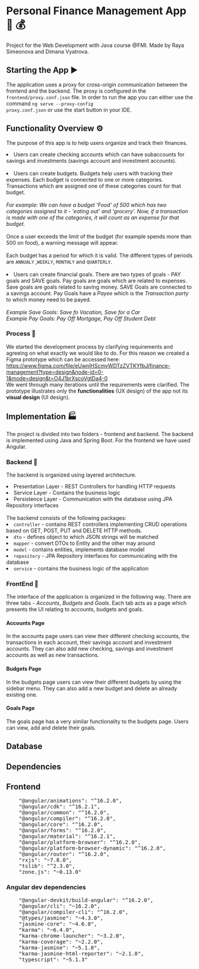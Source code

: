 # Personal Finance Management App :money_with_wings: :moneybag:
 Project for the Web Development with Java course @FMI. Made by Raya Simeonova and
Dimana Vyatrova.

## Starting the App :arrow_forward:
  The application uses a proxy for cross-origin communication between the frontend and the backend.
The proxy is configured in the <code>frontend/proxy.conf.json</code> file. In order to run the app you can either use the command 
<code>ng serve --proxy-config proxy.conf.json</code> or use the start button in your IDE.

## Functionality Overview :gear:

 The purpose of this app is to help users organize and track their finances.
 <li>Users can create 
 checking accounts which can have subaccounts for savings and investments (savings account and investment accounts).</li>
 <br>
  <li>Users can create budgets. Budgets help users with tracking their expenses. Each budget is connected to one or more
 categories. Transactions which are assigned one of these categories count for that budget.
<br><br>
<i>For example: We can have a budget 'Food' of 500 which has two categories assigned to it - 'eating out' and 'grocery'. Now, if a transaction
is made with one of the categories, it will count as an expense for that budget.</i>
<br> <br>
 Once a user exceeds the limit of the budget (for example spends more than 500 on food), a
warning message will appear.
<br><br>
 Each budget has a period for which it is valid. The different types of periods are
<code>ANNUALY</code> ,<code>WEEKLY</code>, <code>MONTHLY</code> and <code>QUARTERLY</code>.<br><br>
</li>
<li>Users can create financial goals. There are two types of goals - PAY goals and SAVE goals.
Pay goals are goals which are related to expenses. Save goals are goals related to saving money.
SAVE Goals are connected to a savings account. Pay Goals have a <i>Payee</i> which is the <i>Transaction party</i>
 to which money need to be payed.
<br> <br>
<i>Example Save Goals: Save fo Vacation, Save for a Car<br>
Example Pay Goals: Pay Off Mortgage, Pay Off Student Debt</i>
<br>
</li>

### Process :art:
We started the development process by clarifying requirements and
agreeing on what exactly we would like to do. For this reason we created a
 Figma prototype which can be accessed here: https://www.figma.com/file/eUwnlHScmyWDTzZVTKYfbJ/finance-management?type=design&node-id=0-1&mode=design&t=O4J1brXscoVgtDa4-0
<br>
We went through many iterations until the requirements were clarified. The prototype 
illustrates only the **functionalities** (UX design) of the app not its **visual design** (UI design).

## Implementation :factory:
 The project is divided into two folders - frontend and backend.
The backend is implemented using Java and Spring Boot. For the frontend we have used Angular.

### Backend :abacus:
The backend is organized using layered architecture. 
<li>Presentation Layer - REST Controllers for handling HTTP requests</li>
<li>Service Layer - Contains the business logic</li>
<li>Persistence Layer - Communication with the database using JPA Repository
interfaces</li>
<br>
The backend consists of the following packages:
<li><code>controller</code> - contains REST controllers implementing CRUD operations
based on GET, POST, PUT and DELETE HTTP methods.</li>
<li><code>dto</code> - defines object to which JSON strings will be matched </li>
<li><code>mapper</code> - convert DTOs to Entity and the other may around</li>
<li><code>model</code> - contains entities, implements database model</li>
<li><code>repository</code> - JPA Repository interfaces for communicating with the database</li>
<li><code>service</code> - contains the business logic of the application</li>

### FrontEnd :blossom:
 The interface of the application is organized in the following way.
There are three tabs - *Accounts*, *Budgets* and *Goals*. Each tab acts as a page which
presents the UI relating to accounts, budgets and goals.

#### Accounts Page
 In the accounts page users can  view their different checking accounts, 
 the transactions in each account, their savings account and investment accounts. They can also add new checking, 
savings and investment accounts as well as new transactions.

#### Budgets Page
 In the budgets page users can view their different budgets by using the sidebar menu. They can also add a new budget and delete an already existing one.

#### Goals Page
 The goals page has a very similar functionality to the budgets page. Users can
 view, add and delete their goals.

## Database


## Dependencies

## Frontend
<pre>
    "@angular/animations": "^16.2.0",
    "@angular/cdk": "^16.2.1",
    "@angular/common": "^16.2.0",
    "@angular/compiler": "^16.2.0",
    "@angular/core": "^16.2.0",
    "@angular/forms": "^16.2.0",
    "@angular/material": "^16.2.1",
    "@angular/platform-browser": "^16.2.0",
    "@angular/platform-browser-dynamic": "^16.2.0",
    "@angular/router": "^16.2.0",
    "rxjs": "~7.8.0",
    "tslib": "^2.3.0",
    "zone.js": "~0.13.0"</pre>

### Angular dev dependencies
 <pre>
    "@angular-devkit/build-angular": "^16.2.0",
    "@angular/cli": "~16.2.0",
    "@angular/compiler-cli": "^16.2.0",
    "@types/jasmine": "~4.3.0",
    "jasmine-core": "~4.6.0",
    "karma": "~6.4.0",
    "karma-chrome-launcher": "~3.2.0",
    "karma-coverage": "~2.2.0",
    "karma-jasmine": "~5.1.0",
    "karma-jasmine-html-reporter": "~2.1.0",
    "typescript": "~5.1.3"</pre>   

